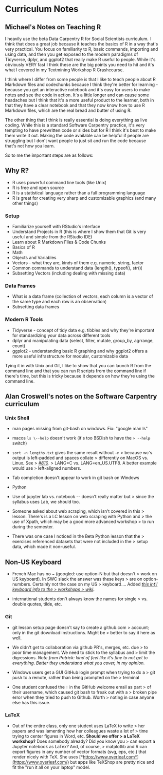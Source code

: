 # Curriculum Notes

## Michael's Notes on Teaching R

I heavily use the beta Data Carpentry R for Social Scientists curriculum. I think that does a great job because it teaches the basics of R in a way that's very practical. You focus on familiarity to R, basic commands, importing and using data, and then you get exposed to the modern paradigms of Tidyverse, dplyr, and ggplot2 that really make R useful to people. While it's obviously VERY fast I think these are the big points you need to hit and it's what I covered in my Textmining Workshop R Crashcourse.

I think where I differ from some people is that I like to teach people about R Markdown files and codechunks because I think they're better for learning - because you get an interactive notebook and it's easy for users to make notes and see the code in action. It's a little longer and can cause some headaches but I think that it's a more useful product to the learner, both in that they have a clear notebook and that they now know how to use R Markdown files, which are the real bread and butter of using R.

The other thing that I think is really essential is doing everything as live coding. While this is a standard Software Carpentry practice, it's very tempting to have prewritten code or slides but for R I think it's best to make them write it out. Making the code available can be helpful if people are struggling but I don't want people to just sit and run the code because that's not how you learn.

So to me the important steps are as follows:

## Why R?

- R uses powerful command line tools (like Unix)
- R is free and open source
- R is a statistical language rather than a full programming language
- R is great for creating very sharp and customizable graphics (and many other things)

### Setup

- Familiarize yourself with RStudio's interface
- Understand Projects in R (this is where I show them that Git is very useful and simple from the RStudio IDE)
- Learn about R Markdown Files & Code Chunks
- Basics of R
- Math
- Objects and Variables
- Vectors - what they are, kinds of them e.g. numeric, string, factor
- Common commands to understand data (length(), typeof(), str())
- Subsetting Vectors (including dealing with missing data)
 
### Data Frames

- What is a data frame (collection of vectors, each column is a vector of the same type and each row is an observation)
- Subsetting data frames

### Modern R Tools

- Tidyverse - concept of tidy data e.g. tibbles and why they're important for standardizing your data across different tools
- dplyr and manipulating data (select, filter, mutate, group_by, agrrange, count)
- ggplot2 - understanding basic R graphing and why ggplot2 offers a more useful infrastructure for modular, customizable data

Tying it in with Unix and Git, I like to show that you can launch R from the command line and that you can run R scripts from the command line if there's time, but this is tricky because it depends on how they're using the command line.

## Alan Croswell's notes on the Software Carpentry curriculum

### Unix Shell

- man pages missing from git-bash on windows. Fix: "google man ls"
-   macos `ls \--help` doesn't work (it's too BSDish to have the
        `> --help` switch)
- `sort -n lengths.txt` gives the same result without `-n`
        > because wc's output is left-padded and spaces collate
        > differently on MacOS vs. Linux. See
        > [*\#810*](https://github.com/swcarpentry/shell-novice/issues/810).
        > LANG=C vs. LANG=en\_US.UTF8. A better example would use
        > left-aligned numbers.

- Tab completion doesn't appear to work in git bash on Windows

- Python

- Use of jupyter lab vs. notebook -- doesn't really matter but
        > since the syllabus uses Lab, we should too.
- Someone asked about web scraping, which isn't covered in this
        > lesson. There's is a LC lesson on web scraping with Python and
        > the use of Xpath, which may be a good more advanced workshop
        > to run during the semester.

- There was one case I noticed in the Beta Python lesson that the
        > exercises referenced datasets that were not included in the
        > setup data, which made it non-useful.

## Non-US Keyboard

- French Mac has no \~ (googled: use option-N but that doesn't
        > work on US keyboard). In SWC slack the answer was these keys
        > are on option-numbers. Certainly not the case on my US
        > keyboard.... Added [*this int\'l keyboard info to the
        > workshops
        > wiki*](https://github.com/carpentries/workshop-template/wiki/Configuration-Problems-and-Solutions#international-keyboards).

- international students don't always know the names for single
        > vs. double quotes, tilde, etc.

### Git

- git lesson setup page doesn't say to create a github.com
        > account; only in the git download instructions. Might be
        > better to say it here as well.

- We didn't get to collaboration via github PR's, merges, etc. due
        > to poor time management. We need to stick to the syllabus and
        > limit the digressions. *Note from Patrick: kind of feel like it's fine to not get to everything. Better they understand what you cover, in my opinion.*

- Windows users get a GUI GitHub login prompt when trying to do a
        > git push to a remote, rather than being prompted on the
        > terminal

- One student confused the `!` in the GitHub welcome email as part
        > of their username, which caused git bash to freak out with a
        > broken pipe error when they tried to push to Github. Worth
        > noting in case anyone else has this issue.

### LaTeX

- Out of the entire class, only one student uses LaTeX to write
        > her papers and was lamenting how her colleagues waste a lot of
        > time trying to center figures in Word, etc. **Should we offer
        > a LaTeX workshop?** Does somebody already? Did you know you
        > can export a Jupyter notebook as LaTex? And, of course,
        > matplotlib and R can export figures in any number of vector formats (svg, eps, etc.) that render nicely with TeX. She uses [*https://www.overleaf.com*](https://www.overleaf.com/) but apps like TeXShop are pretty nice and fit the "run it all on your laptop" model.

